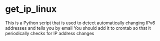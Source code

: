 # get_ip_linux
This is a Python script that is used to detect automatically changing IPv6 addresses and tells you by email
You should add it to crontab so that it periodically checks for IP address changes
